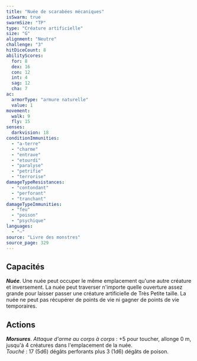 ```yaml
---
title: "Nuée de scarabées mécaniques"
isSwarm: true
swarmSize: "TP"
type: "Créature artificielle"
size: "G"
alignment: "Neutre"
challenge: "3"
hitDiceCount: 8
abilityScores:
  for: 8
  dex: 16
  con: 12
  int: 4
  sag: 12
  cha: 7
ac:
  armorType: "armure naturelle"
  value: 1
movement:
  walk: 9
  fly: 15
senses:
  darkvision: 18
conditionImmunities:
  - "a-terre"
  - "charme"
  - "entrave"
  - "etourdi"
  - "paralyse"
  - "petrifie"
  - "terrorise"
damageTypeResistances:
  - "contondant"
  - "perforant"
  - "tranchant"
damageTypeImmunities:
  - "feu"
  - "poison"
  - "psychique"
languages:
  - "—"
source: "Livre des monstres"
source_page: 329
---
```

## Capacités
_**Nuée**_. Une nuée peut occuper le même emplacement qu'une autre créature et inversement. La nuée peut traverser n'importe quelle ouverture assez grande pour laisser passer une créature artificielle de Très Petite taille. La nuée ne peut pas récupérer de points de vie ni gagner de points de vie temporaires.

## Actions
_**Morsures**_. _Attaque d'arme au corps à corps_ : +5 pour toucher, allonge 0 m, jusqu'à 4 créatures dans l'emplacement de la nuée.  
_Touché_ : 17 (5d6) dégâts perforants plus 3 (1d6) dégâts de poison.
